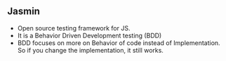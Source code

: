 ## Jasmin
- Open source testing framework for JS.
- It is a Behavior Driven Development testing (BDD)
- BDD focuses on more on Behavior of code instead of Implementation. So if you change the implementation, it still works.
